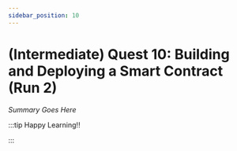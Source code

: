 ```yaml
---
sidebar_position: 10
---
```


# (Intermediate) Quest 10: Building and Deploying a Smart Contract (Run 2)

_Summary Goes Here_

:::tip Happy Learning!!

<QuestButton text="Go To Quest" link="https://app.stackup.dev/quest_page/intermediate-quest-10-building-and-deploying-a-smart-contract" />

:::
